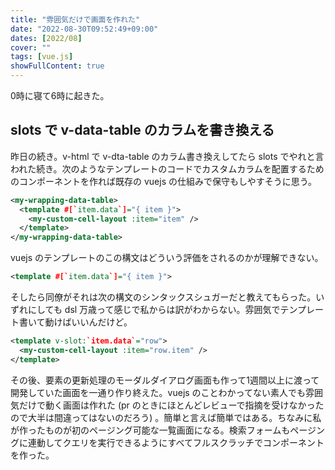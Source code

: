 ```yaml
---
title: "雰囲気だけで画面を作れた"
date: "2022-08-30T09:52:49+09:00"
dates: [2022/08]
cover: ""
tags: [vue.js]
showFullContent: true
---
```


0時に寝て6時に起きた。

## slots で v-data-table のカラムを書き換える

昨日の続き。v-html で v-dta-table のカラム書き換えしてたら slots でやれと言われた続き。次のようなテンプレートのコードでカスタムカラムを配置するためのコンポーネントを作れば既存の vuejs の仕組みで保守もしやすそうに思う。

```xml
<my-wrapping-data-table>
  <template #[`item.data`]="{ item }">
    <my-custom-cell-layout :item="item" />
  </template>
</my-wrapping-data-table>
```

vuejs のテンプレートのこの構文はどういう評価をされるのかが理解できない。

```xml
<template #[`item.data`]="{ item }">
```

そしたら同僚がそれは次の構文のシンタックスシュガーだと教えてもらった。いずれにしても dsl 万歳って感じで私からは訳がわからない。雰囲気でテンプレート書いて動けばいいんだけど。

```xml
<template v-slot:`item.data`="row">
  <my-custom-cell-layout :item="row.item" />
</template>
```

その後、要素の更新処理のモーダルダイアログ画面も作って1週間以上に渡って開発していた画面を一通り作り終えた。vuejs のことわかってない素人でも雰囲気だけで動く画面は作れた (pr のときにほとんどレビューで指摘を受けなかったので大半は間違ってはないのだろう) 。簡単と言えば簡単ではある。ちなみに私が作ったものが初のページング可能な一覧画面になる。検索フォームもページングに連動してクエリを実行できるようにすべてフルスクラッチでコンポーネントを作った。
